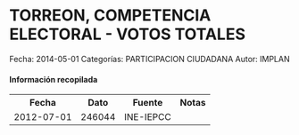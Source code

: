 TORREON, COMPETENCIA ELECTORAL - VOTOS TOTALES
=====

Fecha: 2014-05-01
Categorías: PARTICIPACION CIUDADANA
Autor: IMPLAN

#### Información recopilada

<table class="table table-hover table-bordered">
  <tr><th>Fecha</th><th>Dato</th><th>Fuente</th><th>Notas</th></tr>
  <tr><td>2012-07-01</td><td>246044</td><td>INE-IEPCC</td><td></td></tr>
</table>

